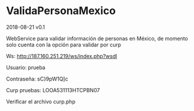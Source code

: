 # ValidaPersonaMexico

2018-08-21 v0.1

WebService para validar información de personas en México, de momento solo cuenta con la opción para validar por curp

Ws: http://187.160.251.219/ws/index.php?wsdl

Usuario: prueba

Contraseña: sC}9pW1Q]c

Curp pruebas: LOOA531113HTCPBN07

Verificar el archivo curp.php

